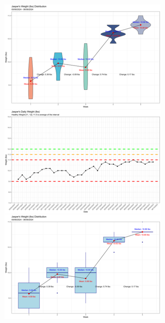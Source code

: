 ![image info](jasper_mean_weight_violin_weekly_time_series_2024_06_09.png)
![image info](jasper_weight_daily_time_series_2024_06_09.png)
![image info](jasper_mean_weight_weekly_time_series_2024_06_09.png)